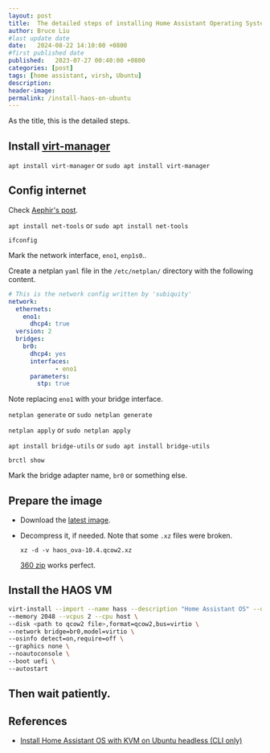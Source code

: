 ```yaml
---
layout: post
title:  The detailed steps of installing Home Assistant Operating System on Ubuntu
author: Bruce Liu
#last update date
date:   2024-08-22 14:10:00 +0800
#first published date
published:   2023-07-27 00:40:00 +0800
categories: [post]
tags: [home assistant, virsh, Ubuntu]
description: 
header-image: 
permalink: /install-haos-on-ubuntu
---
```


As the title, this is the detailed steps.

<!--the above is the excerpt-->
<!--more-->
<!--the following is the text-->


## Install [virt-manager]

`apt install virt-manager` or `sudo apt install virt-manager`

## Config internet

Check [Aephir's post](https://community.home-assistant.io/t/install-home-assistant-os-with-kvm-on-ubuntu-headless-cli-only/254941#2-set-up-network-8).

`apt install net-tools` or `sudo apt install net-tools`

`ifconfig` 

Mark the network interface, `eno1`, `enp1s0`..

Create a netplan `yaml` file in the `/etc/netplan/` directory with the following content.

```yaml
# This is the network config written by 'subiquity'
network:
  ethernets:
    eno1:
      dhcp4: true
  version: 2
  bridges:
    br0:
      dhcp4: yes
      interfaces:
             - eno1
      parameters:
        stp: true
```

Note replacing `eno1` with your bridge interface.

`netplan generate` or `sudo netplan generate`

`netplan apply` or `sudo netplan apply`

`apt install bridge-utils` or `sudo apt install bridge-utils`

`brctl show`

Mark the bridge adapter name, `br0` or something else.

## Prepare the image

- Download the [latest image](https://github.com/home-assistant/operating-system/releases).

- Decompress it, if needed. Note that some `.xz` files were broken. 

  `xz -d -v haos_ova-10.4.qcow2.xz`
  
  [360 zip](https://www.360totalsecurity.com/en/360zip/) works perfect.

## Install the HAOS VM

```bash
virt-install --import --name hass --description "Home Assistant OS" --os-variant=generic \
--memory 2048 --vcpus 2 --cpu host \
--disk <path to qcow2 file>,format=qcow2,bus=virtio \
--network bridge=br0,model=virtio \
--osinfo detect=on,require=off \
--graphics none \
--noautoconsole \
--boot uefi \
--autostart
```

## Then wait patiently.

## References

- [Install Home Assistant OS with KVM on Ubuntu headless (CLI only)](https://community.home-assistant.io/t/install-home-assistant-os-with-kvm-on-ubuntu-headless-cli-only/254941)


<!--links-->
[virt-manager]: https://help.ubuntu.com/community/KVM/VirtManager
